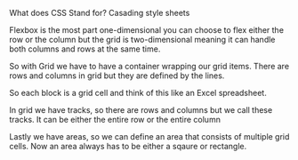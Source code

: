
What does CSS Stand for?
Casading style sheets






Flexbox is the most part one-dimensional you can choose to flex either the row or the column but the grid is two-dimensional meaning it can handle both columns and rows at the same time.

So with Grid we have to have a container wrapping our grid items. There are rows and columns in grid but they are defined by the lines.

So each block is a grid cell and think of this like an Excel spreadsheet.

In grid we have tracks, so there are rows and columns but we call these tracks. It can be either the entire row or the entire column

Lastly we have areas, so we can define an area that consists of multiple grid cells. Now an area always has to be either a sqaure or rectangle.
